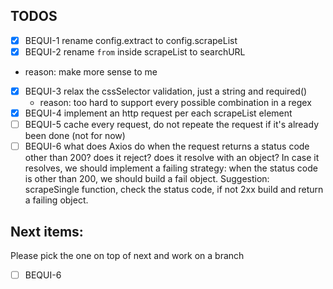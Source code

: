 ## TODOS

- [x] BEQUI-1 rename config.extract to config.scrapeList
- [x] BEQUI-2 rename `from` inside scrapeList to searchURL
 * reason: make more sense to me 
- [x] BEQUI-3 relax the cssSelector validation, just a string and required()
    * reason: too hard to support every possible combination in a regex 
- [x] BEQUI-4 implement an http request per each scrapeList element
- [ ] BEQUI-5 cache every request, do not repeate the request if it's already been done (not for now)
- [ ] BEQUI-6 what does Axios do when the request returns a status code other than 200? does it reject? does it resolve with an object? In case it resolves, we should implement a failing strategy: when the status code is other than 200, we should build a fail object. Suggestion: scrapeSingle function, check the status code, if not 2xx build and return a failing object. 

## Next items:
Please pick the one on top of next and work on a branch

- [ ] BEQUI-6
